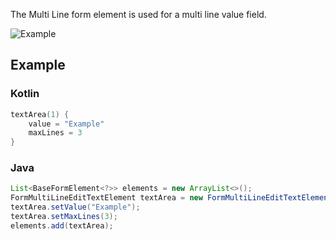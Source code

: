 The Multi Line form element is used for a multi line value field.

![Example](../../images/MultiLine.PNG)

## Example

### Kotlin

```kotlin
textArea(1) {
    value = "Example"
    maxLines = 3
}
```

### Java

```java
List<BaseFormElement<?>> elements = new ArrayList<>();
FormMultiLineEditTextElement textArea = new FormMultiLineEditTextElement(1);
textArea.setValue("Example");
textArea.setMaxLines(3);
elements.add(textArea);
```
